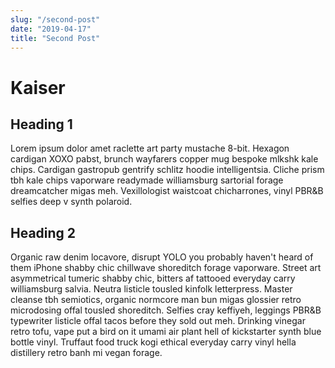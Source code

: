 ```yaml
---
slug: "/second-post"
date: "2019-04-17"
title: "Second Post"
---
```


# Kaiser


## Heading 1
Lorem ipsum dolor amet raclette art party mustache 8-bit. Hexagon cardigan XOXO pabst, brunch wayfarers copper mug bespoke mlkshk kale chips. Cardigan gastropub gentrify schlitz hoodie intelligentsia. Cliche prism tbh kale chips vaporware readymade williamsburg sartorial forage dreamcatcher migas meh. Vexillologist waistcoat chicharrones, vinyl PBR&B selfies deep v synth polaroid.

## Heading 2
Organic raw denim locavore, disrupt YOLO you probably haven't heard of them iPhone shabby chic chillwave shoreditch forage vaporware. Street art asymmetrical tumeric shabby chic, bitters af tattooed everyday carry williamsburg salvia. Neutra listicle tousled kinfolk letterpress. Master cleanse tbh semiotics, organic normcore man bun migas glossier retro microdosing offal tousled shoreditch. Selfies cray keffiyeh, leggings PBR&B typewriter listicle offal tacos before they sold out meh. Drinking vinegar retro tofu, vape put a bird on it umami air plant hell of kickstarter synth blue bottle vinyl. Truffaut food truck kogi ethical everyday carry vinyl hella distillery retro banh mi vegan forage.
